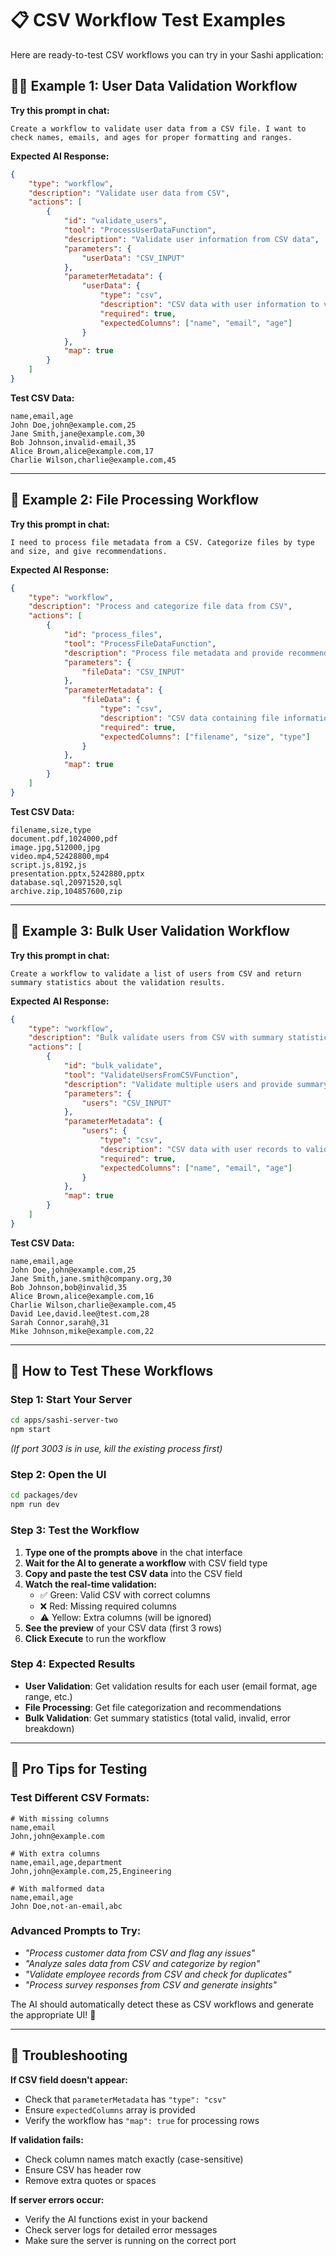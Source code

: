 # 📋 CSV Workflow Test Examples

Here are ready-to-test CSV workflows you can try in your Sashi application:

## 🧑‍💼 Example 1: User Data Validation Workflow

**Try this prompt in chat:**

```
Create a workflow to validate user data from a CSV file. I want to check names, emails, and ages for proper formatting and ranges.
```

**Expected AI Response:**

```json
{
    "type": "workflow",
    "description": "Validate user data from CSV",
    "actions": [
        {
            "id": "validate_users",
            "tool": "ProcessUserDataFunction",
            "description": "Validate user information from CSV data",
            "parameters": {
                "userData": "CSV_INPUT"
            },
            "parameterMetadata": {
                "userData": {
                    "type": "csv",
                    "description": "CSV data with user information to validate",
                    "required": true,
                    "expectedColumns": ["name", "email", "age"]
                }
            },
            "map": true
        }
    ]
}
```

**Test CSV Data:**

```csv
name,email,age
John Doe,john@example.com,25
Jane Smith,jane@example.com,30
Bob Johnson,invalid-email,35
Alice Brown,alice@example.com,17
Charlie Wilson,charlie@example.com,45
```

---

## 📁 Example 2: File Processing Workflow

**Try this prompt in chat:**

```
I need to process file metadata from a CSV. Categorize files by type and size, and give recommendations.
```

**Expected AI Response:**

```json
{
    "type": "workflow",
    "description": "Process and categorize file data from CSV",
    "actions": [
        {
            "id": "process_files",
            "tool": "ProcessFileDataFunction",
            "description": "Process file metadata and provide recommendations",
            "parameters": {
                "fileData": "CSV_INPUT"
            },
            "parameterMetadata": {
                "fileData": {
                    "type": "csv",
                    "description": "CSV data containing file information",
                    "required": true,
                    "expectedColumns": ["filename", "size", "type"]
                }
            },
            "map": true
        }
    ]
}
```

**Test CSV Data:**

```csv
filename,size,type
document.pdf,1024000,pdf
image.jpg,512000,jpg
video.mp4,52428800,mp4
script.js,8192,js
presentation.pptx,5242880,pptx
database.sql,20971520,sql
archive.zip,104857600,zip
```

---

## 👥 Example 3: Bulk User Validation Workflow

**Try this prompt in chat:**

```
Create a workflow to validate a list of users from CSV and return summary statistics about the validation results.
```

**Expected AI Response:**

```json
{
    "type": "workflow",
    "description": "Bulk validate users from CSV with summary statistics",
    "actions": [
        {
            "id": "bulk_validate",
            "tool": "ValidateUsersFromCSVFunction",
            "description": "Validate multiple users and provide summary",
            "parameters": {
                "users": "CSV_INPUT"
            },
            "parameterMetadata": {
                "users": {
                    "type": "csv",
                    "description": "CSV data with user records to validate",
                    "required": true,
                    "expectedColumns": ["name", "email", "age"]
                }
            },
            "map": true
        }
    ]
}
```

**Test CSV Data:**

```csv
name,email,age
John Doe,john@example.com,25
Jane Smith,jane.smith@company.org,30
Bob Johnson,bob@invalid,35
Alice Brown,alice@example.com,16
Charlie Wilson,charlie@example.com,45
David Lee,david.lee@test.com,28
Sarah Connor,sarah@,31
Mike Johnson,mike@example.com,22
```

---

## 🧪 How to Test These Workflows

### Step 1: Start Your Server

```bash
cd apps/sashi-server-two
npm start
```

_(If port 3003 is in use, kill the existing process first)_

### Step 2: Open the UI

```bash
cd packages/dev
npm run dev
```

### Step 3: Test the Workflow

1. **Type one of the prompts above** in the chat interface
2. **Wait for the AI to generate a workflow** with CSV field type
3. **Copy and paste the test CSV data** into the CSV field
4. **Watch the real-time validation:**
    - ✅ Green: Valid CSV with correct columns
    - ❌ Red: Missing required columns
    - ⚠️ Yellow: Extra columns (will be ignored)
5. **See the preview** of your CSV data (first 3 rows)
6. **Click Execute** to run the workflow

### Step 4: Expected Results

- **User Validation**: Get validation results for each user (email format, age range, etc.)
- **File Processing**: Get file categorization and recommendations
- **Bulk Validation**: Get summary statistics (total valid, invalid, error breakdown)

---

## 🎯 Pro Tips for Testing

### Test Different CSV Formats:

```csv
# With missing columns
name,email
John,john@example.com

# With extra columns
name,email,age,department
John,john@example.com,25,Engineering

# With malformed data
name,email,age
John Doe,not-an-email,abc
```

### Advanced Prompts to Try:

- _"Process customer data from CSV and flag any issues"_
- _"Analyze sales data from CSV and categorize by region"_
- _"Validate employee records from CSV and check for duplicates"_
- _"Process survey responses from CSV and generate insights"_

The AI should automatically detect these as CSV workflows and generate the appropriate UI! 🚀

---

## 🐛 Troubleshooting

**If CSV field doesn't appear:**

- Check that `parameterMetadata` has `"type": "csv"`
- Ensure `expectedColumns` array is provided
- Verify the workflow has `"map": true` for processing rows

**If validation fails:**

- Check column names match exactly (case-sensitive)
- Ensure CSV has header row
- Remove extra quotes or spaces

**If server errors occur:**

- Verify the AI functions exist in your backend
- Check server logs for detailed error messages
- Make sure the server is running on the correct port
